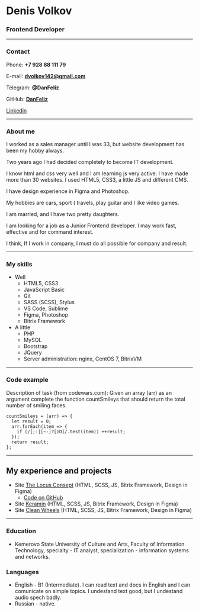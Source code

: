 # Denis Volkov
### Frontend Developer
---
### Contact

Phone: **+7 928 88 111 79**

E-mail: **dvolkov142@gmail.com**

Telegram: **@DanFeliz**

GitHub: [**DanFeliz**](https://github.com/DanFeliz/)

[Linkedin](https://www.linkedin.com/in/denis-volkov-1673b9228/)

---

### About me

I worked as a sales manager until I was 33, but website development has been my hobby always.

Two years ago I had decided completely to become IT development.

I know html and css very well and I am learning js very active. I have made more than 30 websites. I used HTML5, CSS3, a little JS and different CMS.

I have design experience in Figma and Photoshop.

My hobbies are cars, sport ( travels, play guitar and I like video games.

I am married, and I have two pretty daughters.

I am looking for a job as a Junior Frontend developer. I may work fast, effective and for command interest.

I think, If I work in company, I must do all possible for company and result.

---

### My skills

* Well
    * HTML5, CSS3
    * JavaScript Basic
    * Git
    * SASS (SCSS), Stylus
    * VS Code, Sublime
    * Figma, Photoshop
    * Bitrix Framework
* A little
    * PHP
    * MySQL
    * Bootstrap
    * JQuery
    * Server administration: nginx, CentOS 7, BitrixVM

---

### Code example

Description of task (from codewars.com): Given an array (arr) as an argument complete the function countSmileys that should return the total number of smiling faces.

```
countSmileys = (arr) => {
  let result = 0;
  arr.forEach(item => {
    if (/[;:][~-]?[)D]/.test(item)) ++result;
  });
  return result;
};
```

---

## My experience and projects

* Site [The Locus Consept](https://locusconcept.ru/) (HTML, SCSS, JS, Bitrix Framework, Design in Figma)
    * [Code on GitHub](https://github.com/DanFeliz/Locus-Concept.git)
* Site [Keramin](https://keramin-neva.ru/) (HTML, SCSS, JS, Bitrix Framework, Design in Figma)
* Site [Clean Wheels](https://clean-wheels.ru/) (HTML, SCSS, JS, Bitrix Framework, Design in Figma)

---

### Education

* Kemerovo State University of Culture and Arts, Faculty of Information Technology, specialty - IT analyst, specialization - information systems and networks.

### Languages

* English - B1 (Intermediate). I can read text and docs in English and I can comunicate on simple topics. I undestand text good, but I undestand audio spech badly.
* Russian - native.